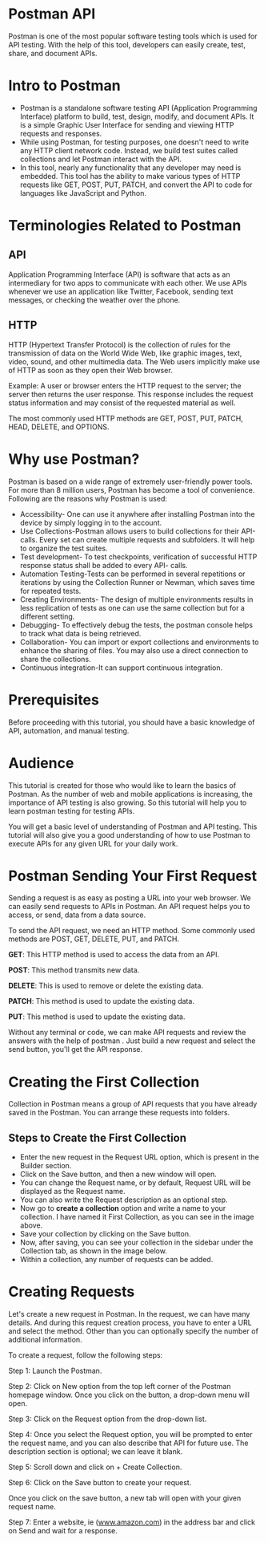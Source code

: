 # Postman API

Postman is one of the most popular software testing tools which is used for API testing. With the help of this tool, developers can easily create, test, share, and document APIs.

# Intro to Postman
- Postman is a standalone software testing API (Application Programming Interface) platform to build, test, design, modify, and document APIs. It is a simple Graphic User Interface for sending and viewing HTTP requests and responses.
- While using Postman, for testing purposes, one doesn't need to write any HTTP client network code. Instead, we build test suites called collections and let Postman interact with the API.
- In this tool, nearly any functionality that any developer may need is embedded. This tool has the ability to make various types of HTTP requests like GET, POST, PUT, PATCH, and convert the API to code for languages like JavaScript and Python.
# Terminologies Related to Postman

## API
Application Programming Interface (API) is software that acts as an intermediary for two apps to communicate with each other. We use APIs whenever we use an application like Twitter, Facebook, sending text messages, or checking the weather over the phone.

## HTTP

HTTP (Hypertext Transfer Protocol) is the collection of rules for the transmission of data on the World Wide Web, like graphic images, text, video, sound, and other multimedia data. The Web users implicitly make use of HTTP as soon as they open their Web browser.

Example: A user or browser enters the HTTP request to the server; the server then returns the user response. This response includes the request status information and may consist of the requested material as well.

The most commonly used HTTP methods are GET, POST, PUT, PATCH, HEAD, DELETE, and OPTIONS.

# Why use Postman?
Postman is based on a wide range of extremely user-friendly power tools. For more than 8 million users, Postman has become a tool of convenience. Following are the reasons why Postman is used:

- Accessibility- One can use it anywhere after installing Postman into the device by simply logging in to the account.
- Use Collections-Postman allows users to build collections for their API-calls. Every set can create multiple requests and subfolders. It will help to organize the test suites.
- Test development- To test checkpoints, verification of successful HTTP response status shall be added to every API- calls.
- Automation Testing-Tests can be performed in several repetitions or iterations by using the Collection Runner or Newman, which saves time for repeated tests.
- Creating Environments- The design of multiple environments results in less replication of tests as one can use the same collection but for a different setting.
- Debugging- To effectively debug the tests, the postman console helps to track what data is being retrieved.
- Collaboration- You can import or export collections and environments to enhance the sharing of files. You may also use a direct connection to share the collections.
- Continuous integration-It can support continuous integration.


# Prerequisites
Before proceeding with this tutorial, you should have a basic knowledge of API, automation, and manual testing.

# Audience
This tutorial is created for those who would like to learn the basics of Postman. As the number of web and mobile applications is increasing, the importance of API testing is also growing. So this tutorial will help you to learn postman testing for testing APIs.

You will get a basic level of understanding of Postman and API testing. This tutorial will also give you a good understanding of how to use Postman to execute APIs for any given URL for your daily work.

# Postman Sending Your First Request
Sending a request is as easy as posting a URL into your web browser. We can easily send requests to APIs in Postman. An API request helps you to access, or send, data from a data source.

To send the API request, we need an HTTP
method. Some commonly used methods are POST, GET, DELETE, PUT, and PATCH.

**GET**: This HTTP
method is used to access the data from an API.

**POST**: This method transmits new data.

**DELETE**: This is used to remove or delete the existing data.

**PATCH**: This method is used to update the existing data.

**PUT**: This method is used to update the existing data.

Without any terminal or code, we can make API
requests and review the answers with the help of postman
. Just build a new request and select the send button, you'll get the API response.

# Creating the First Collection
Collection in Postman means a group of API requests that you have already saved in the Postman. You can arrange these requests into folders.

## Steps to Create the First Collection
- Enter the new request in the Request URL option, which is present in the Builder section.
- Click on the Save button, and then a new window will open.
- You can change the Request name, or by default, Request URL will be displayed as the Request name.
- You can also write the Request description as an optional step.
- Now go to **create a collection** option and write a name to your collection. I have named it First Collection, as you can see in the image above.
- Save your collection by clicking on the Save button.
- Now, after saving, you can see your collection in the sidebar under the Collection tab, as shown in the image below.
- Within a collection, any number of requests can be added.


# Creating Requests
Let's create a new request in Postman. In the request, we can have many details. And during this request creation process, you have to enter a URL and select the method. Other than you can optionally specify the number of additional information.

To create a request, follow the following steps:

Step 1: Launch the Postman.

Step 2: Click on New option from the top left corner of the Postman homepage window. Once you click on the button, a drop-down menu will open.

Step 3: Click on the Request option from the drop-down list.

Step 4: Once you select the Request option, you will be prompted to enter the request name, and you can also describe that API for future use. The description section is optional; we can leave it blank.

Step 5: Scroll down and click on + Create Collection.

Step 6: Click on the Save button to create your request.

Once you click on the save button, a new tab will open with your given request name.

Step 7: Enter a website, ie (www.amazon.com) in the address bar and click on Send and wait for a response.
